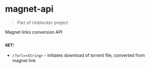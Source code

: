 # magnet-api
> Part of Unblocker project

Magnet links conversion API

### `GET`:
* `/?url=<String>` - initiates download of torrent file, converted from magnet link

